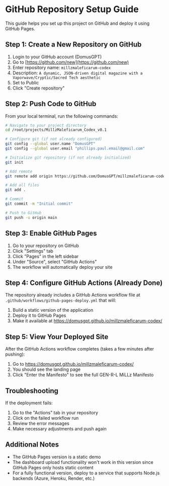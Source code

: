 # GitHub Repository Setup Guide

This guide helps you set up this project on GitHub and deploy it using GitHub Pages.

## Step 1: Create a New Repository on GitHub

1. Login to your GitHub account (DomusGPT)
2. Go to [https://github.com/new](https://github.com/new)
3. Enter repository name: `millzmaleficarum-codex` 
4. Description: `A dynamic, JSON-driven digital magazine with a Vaporwave/Cryptic/Sacred Tech aesthetic`
5. Set to Public
6. Click "Create repository"

## Step 2: Push Code to GitHub

From your local terminal, run the following commands:

```bash
# Navigate to your project directory
cd /root/projects/MillzMaleficarum_Codex_v0.1

# Configure git (if not already configured)
git config --global user.name "DomusGPT"
git config --global user.email "phillips.paul.email@gmail.com"

# Initialize git repository (if not already initialized)
git init

# Add remote
git remote add origin https://github.com/DomusGPT/millzmaleficarum-codex.git

# Add all files
git add .

# Commit
git commit -m "Initial commit"

# Push to GitHub
git push -u origin main
```

## Step 3: Enable GitHub Pages

1. Go to your repository on GitHub
2. Click "Settings" tab
3. Click "Pages" in the left sidebar
4. Under "Source", select "GitHub Actions"
5. The workflow will automatically deploy your site

## Step 4: Configure GitHub Actions (Already Done)

The repository already includes a GitHub Actions workflow file at `.github/workflows/github-pages-deploy.yml` that will:

1. Build a static version of the application
2. Deploy it to GitHub Pages
3. Make it available at https://domusgpt.github.io/millzmaleficarum-codex/

## Step 5: View Your Deployed Site

After the GitHub Actions workflow completes (takes a few minutes after pushing):

1. Go to https://domusgpt.github.io/millzmaleficarum-codex/
2. You should see the landing page
3. Click "Enter the Manifesto" to see the full GEN-R-L MiLLz Manifesto

## Troubleshooting

If the deployment fails:

1. Go to the "Actions" tab in your repository
2. Click on the failed workflow run
3. Review the error messages
4. Make necessary adjustments and push again

## Additional Notes

- The GitHub Pages version is a static demo
- The dashboard upload functionality won't work in this version since GitHub Pages only hosts static content
- For a fully functional version, deploy to a service that supports Node.js backends (Azure, Heroku, Render, etc.)